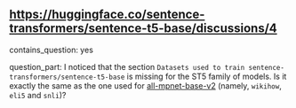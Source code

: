 ## https://huggingface.co/sentence-transformers/sentence-t5-base/discussions/4

contains_question: yes

question_part: I noticed that the section `Datasets used to train sentence-transformers/sentence-t5-base` is missing for the ST5 family of models. Is it exactly the same as the one used for [all-mpnet-base-v2](https://huggingface.co/sentence-transformers/all-mpnet-base-v2) (namely, `wikihow`, `eli5` and `snli`)?